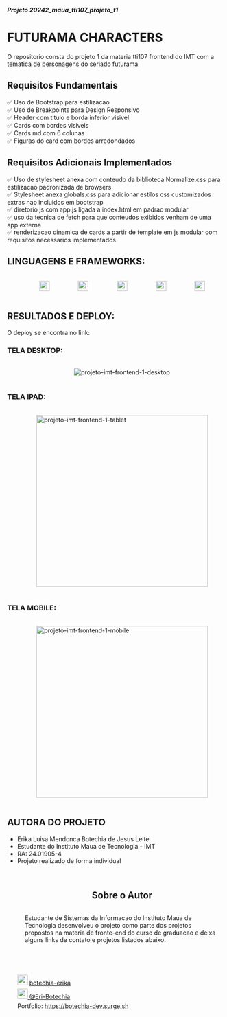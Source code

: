 <style>
    .icon{
    width : 24px ; 
    height: 24px;
    display: inline-block;
    }

    .container-flex-row-center{
        width: 90%;
        margin: 10px 5%;
        display: flex;
        flex-flow: row wrap;
        align-items: center;
        justify-content: space-around;
        padding: 1rem;

    }

    .social-list{
      display: block;
      text-align: left;
      list-style-position: inside;
    }

    .social-list li{
        width: 100%;
        display: block;
        margin: 5px auto;
    }
</style>

___Projeto 20242_maua_tti107_projeto_t1___
# FUTURAMA CHARACTERS

O repositorio consta do projeto 1 da materia tti107 frontend do IMT com a tematica de personagens do seriado futurama

## Requisitos Fundamentais
✅ Uso de Bootstrap para estilizacao  
✅  Uso de Breakpoints para Design Responsivo  
✅  Header com titulo e borda inferior visivel  
✅  Cards com bordes visiveis  
✅  Cards md com 6 colunas  
✅ Figuras do card com bordes arredondados

## Requisitos Adicionais Implementados
✅ Uso de stylesheet anexa com conteudo da biblioteca Normalize.css para estilizacao padronizada de browsers  
✅ Stylesheet anexa globals.css para adicionar estilos css customizados extras nao incluidos em bootstrap  
✅ diretorio js com app.js ligada a index.html em padrao modular      
✅ uso da tecnica de fetch para que conteudos exibidos venham de uma app externa   
✅ renderizacao dinamica de cards a partir de template em js modular com requisitos necessarios implementados


## LINGUAGENS E FRAMEWORKS:
<div class="container-flex-row-center">
 <img src="https://cdn.jsdelivr.net/gh/devicons/devicon@latest/icons/html5/html5-original-wordmark.svg"  class="icon"/> 
  <img src="https://cdn.jsdelivr.net/gh/devicons/devicon@latest/icons/css3/css3-original-wordmark.svg" class="icon"/> 
   <img src="https://cdn.jsdelivr.net/gh/devicons/devicon@latest/icons/javascript/javascript-original.svg"  class="icon"/>
   <img src="https://cdn.jsdelivr.net/gh/devicons/devicon@latest/icons/bootstrap/bootstrap-original.svg" class="icon"/>
   <img src="https://necolas.github.io/normalize.css/logo.svg" class="icon">
</div>

## RESULTADOS  E DEPLOY:
O deploy se encontra no link: 
### TELA DESKTOP:
<div class="container-flex-row-center">
<img src="https://i.ibb.co/VDpqWWM/projeto-imt-frontend-1-desktop.png" alt="projeto-imt-frontend-1-desktop" border="0">
</div>

### TELA IPAD:
<div class="container-flex-row-center">
<img src="https://i.ibb.co/L0p4yxL/projeto-imt-frontend-1-tablet.png" alt="projeto-imt-frontend-1-tablet" border="0" height="400px">
</div>

### TELA MOBILE:

<div class="container-flex-row-center">
<img src="https://i.ibb.co/8sYyTv8/projeto-imt-frontend-1-mobile.png" alt="projeto-imt-frontend-1-mobile" border="0" height="400px">
</div>

## AUTORA DO PROJETO
- Erika Luisa Mendonca Botechia de Jesus Leite
- Estudante do Instituto Maua de Tecnologia - IMT
- RA: 24.01905-4
- Projeto realizado de forma individual
<div class="container-flex-row-center">
    <h2>Sobre o Autor</h2>
    <p> Estudante de Sistemas da Informacao do Instituto Maua de Tecnologia desenvolveu o projeto como parte dos projetos propostos na materia de fronte-end do curso de graduacao e deixa alguns links de contato e projetos listados abaixo.
    </p>
    <hr/>
</div>
 <ul class="social-list">
        <li> <img src="https://cdn.jsdelivr.net/gh/devicons/devicon@latest/icons/linkedin/linkedin-original.svg" class="icon"/> <a href="https://www.linkedin.com/in/botechia-erika" > botechia-erika
        </li>
                <li> <img src="https://cdn.jsdelivr.net/gh/devicons/devicon@latest/icons/github/github-original-wordmark.svg" class="icon"/>  <a href="https://www.linkedin.com/in/botechia-erika" >@Eri-Botechia
        </a></li>
                        <li>Portfolio:  <a href="https://botechia-dev.surge.sh" > https://botechia-dev.surge.sh
        </li>
    </ul>